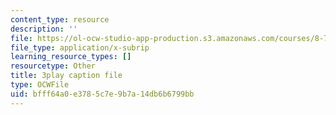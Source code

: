 ```yaml
---
content_type: resource
description: ''
file: https://ol-ocw-studio-app-production.s3.amazonaws.com/courses/8-701-introduction-to-nuclear-and-particle-physics-fall-2020/bfff64a0e3785c7e9b7a14db6b6799bb_bwhcUuZqqK4.vtt
file_type: application/x-subrip
learning_resource_types: []
resourcetype: Other
title: 3play caption file
type: OCWFile
uid: bfff64a0-e378-5c7e-9b7a-14db6b6799bb
---
```

